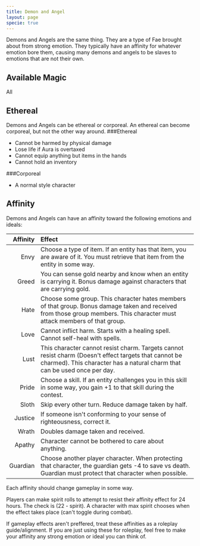 ```yaml
---
title: Demon and Angel
layout: page
specie: true
---
```

Demons and Angels are the same thing. They are a type of Fae brought about from strong emotion. They typically have an affinity for whatever emotion bore them, causing many demons and angels to be slaves to emotions that are not their own.

## Available Magic
All

## Ethereal
Demons and Angels can be ethereal or corporeal. An ethereal can become corporeal, but not the other way around.
###Ethereal
  - Cannot be harmed by physical damage
  - Lose life if Aura is overtaxed
  - Cannot equip anything but items in the hands
  - Cannot hold an inventory

###Corporeal
  - A normal style character

## Affinity
Demons and Angels can have an affinity toward the following emotions and ideals:


| Affinity | Effect |
| --:      |:--     |
|Envy      | Choose a type of item. If an entity has that item, you are aware of it. You must retrieve that item from the entity in some way.|
|Greed     | You can sense gold nearby and know when an entity is carrying it. Bonus damage against characters that are carrying gold. |
|Hate      | Choose some group. This character hates members of that group. Bonus damage taken and received from those group members. This character must attack members of that group.  |
|Love      | Cannot inflict harm. Starts with a healing spell. Cannot self-heal with spells. |
|Lust      | This character cannot resist charm. Targets cannot resist charm (Doesn't effect targets that cannot be charmed). This character has a natural charm that can be used once per day. |
|Pride     | Choose a skill. If an entity challenges you in this skill in some way, you gain +1 to that skill during the contest.  |
|Sloth     | Skip every other turn. Reduce damage taken by half.  |
|Justice   | If someone isn't conforming to your sense of righteousness, correct it. |
|Wrath     | Doubles damage taken and received. |
|Apathy    | Character cannot be bothered to care about anything.  |
|Guardian  | Choose another player character. When protecting that character, the guardian gets -4 to save vs death. Guardian must protect that character when possible.|


Each affinity should change gameplay in some way.

Players can make spirit rolls to attempt to resist their affinity effect for 24 hours. The check is (22 - spirit). A character with max spirit chooses when the effect takes place (can't toggle during combat).

If gameplay effects aren't preffered, treat these affinities as a roleplay guide/alignment. If you are just using these for roleplay, feel free to make your affinity any strong emotion or ideal you can think of.
